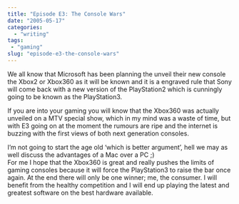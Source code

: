 ```yaml
---
title: "Episode E3: The Console Wars"
date: "2005-05-17"
categories: 
  - "writing"
tags:
 - "gaming"
slug: "episode-e3-the-console-wars"
---
```


We all know that Microsoft has been planning the unveil their new console the Xbox2 or Xbox360 as it will be known and it is a engraved rule that Sony will come back with a new version of the PlayStation2 which is cunningly going to be known as the PlayStation3.  

If you are into your gaming you will know that the Xbox360 was actually unveiled on a MTV special show, which in my mind was a waste of time, but with E3 going on at the moment the rumours are ripe and the internet is buzzing with the first views of both next generation consoles.  

I’m not going to start the age old ‘which is better argument’, hell we may as well discuss the advantages of a Mac over a PC ;)  
For me I hope that the Xbox360 is great and really pushes the limits of gaming consoles because it will force the PlayStation3 to raise the bar once again. At the end there will only be one winner; me, the consumer. I will benefit from the healthy competition and I will end up playing the latest and greatest software on the best hardware available.

